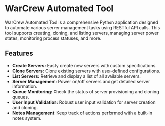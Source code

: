 # WarCrew Automated Tool

WarCrew Automated Tool is a comprehensive Python application designed to automate various server management tasks using RESTful API calls. This tool supports creating, cloning, and listing servers, managing server power states, monitoring process statuses, and more.

## Features

- **Create Servers:** Easily create new servers with custom specifications.
- **Clone Servers:** Clone existing servers with user-defined configurations.
- **List Servers:** Retrieve and display a list of all available servers.
- **Server Management:** Power on/off servers and get detailed server information.
- **Queue Monitoring:** Check the status of server provisioning and cloning queues.
- **User Input Validation:** Robust user input validation for server creation and cloning.
- **Notes Management:** Keep track of actions performed with a built-in notes system.
